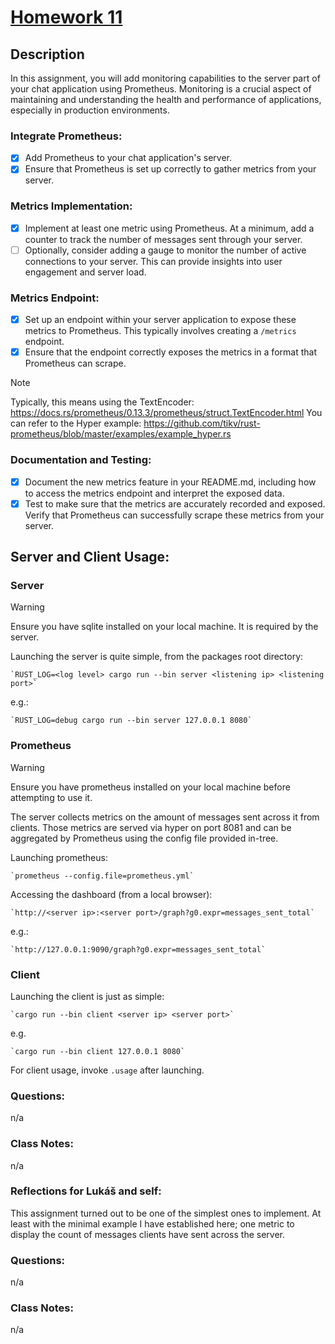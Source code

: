 # [Homework 11](https://robot-dreams-rust.mag.wiki/18-metrics-in-rust/index.html#homework)

## Description

In this assignment, you will add monitoring capabilities to the server part of your chat application using Prometheus. Monitoring is a crucial aspect of maintaining and understanding the health and performance of applications, especially in production environments.

### Integrate Prometheus:
- [X] Add Prometheus to your chat application's server.
- [X] Ensure that Prometheus is set up correctly to gather metrics from your server.

### Metrics Implementation:
- [X] Implement at least one metric using Prometheus. At a minimum, add a counter to track the number of messages sent through your server.
- [ ] Optionally, consider adding a gauge to monitor the number of active connections to your server. This can provide insights into user engagement and server load.

### Metrics Endpoint:
- [X] Set up an endpoint within your server application to expose these metrics to Prometheus. This typically involves creating a `/metrics` endpoint.
- [X] Ensure that the endpoint correctly exposes the metrics in a format that Prometheus can scrape.

> [!NOTE] 
> Typically, this means using the TextEncoder: https://docs.rs/prometheus/0.13.3/prometheus/struct.TextEncoder.html
> You can refer to the Hyper example: https://github.com/tikv/rust-prometheus/blob/master/examples/example_hyper.rs

### Documentation and Testing:
- [X] Document the new metrics feature in your README.md, including how to access the metrics endpoint and interpret the exposed data.
- [X] Test to make sure that the metrics are accurately recorded and exposed. Verify that Prometheus can successfully scrape these metrics from your server.

## Server and Client Usage:

### Server
> [!WARNING]
> Ensure you have sqlite installed on your local machine. It is required by the server.

Launching the server is quite simple, from the packages root directory:

    `RUST_LOG=<log level> cargo run --bin server <listening ip> <listening port>`
    
e.g.:

    `RUST_LOG=debug cargo run --bin server 127.0.0.1 8080`

### Prometheus
> [!WARNING]
> Ensure you have prometheus installed on your local machine before attempting to use it.

The server collects metrics on the amount of messages sent across it from clients. Those metrics are served via hyper on port 8081 and can be aggregated by Prometheus using the config file provided in-tree.

Launching prometheus:

    `prometheus --config.file=prometheus.yml`
    
Accessing the dashboard (from a local browser):

    `http://<server ip>:<server port>/graph?g0.expr=messages_sent_total`
    
e.g.:

    `http://127.0.0.1:9090/graph?g0.expr=messages_sent_total`


### Client
Launching the client is just as simple:

    `cargo run --bin client <server ip> <server port>`

e.g.

    `cargo run --bin client 127.0.0.1 8080`

For client usage, invoke `.usage` after launching.

### Questions:
n/a

### Class Notes:
n/a

### Reflections for Lukáš and self:

This assignment turned out to be one of the simplest ones to implement. At least with the minimal example I have established here; one metric to display the count of messages clients have sent across the server.

### Questions:
n/a

### Class Notes:
n/a
